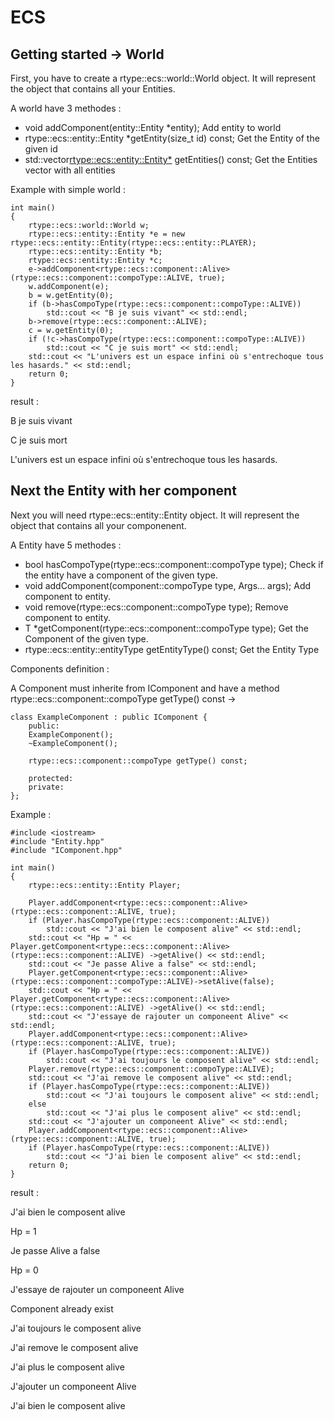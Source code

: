 # ECS

## Getting started -> World

First, you have to create a rtype::ecs::world::World object. It will represent the object that contains all your Entities.

A world have 3 methodes :

- void addComponent(entity::Entity *entity); Add entity to world
- rtype::ecs::entity::Entity *getEntity(size_t id) const; Get the Entity of the given id
- std::vector<rtype::ecs::entity::Entity*> getEntities() const; Get the Entities vector with all entities

Example with simple world :

```
int main()
{
    rtype::ecs::world::World w;
    rtype::ecs::entity::Entity *e = new rtype::ecs::entity::Entity(rtype::ecs::entity::PLAYER);
    rtype::ecs::entity::Entity *b;
    rtype::ecs::entity::Entity *c;
    e->addComponent<rtype::ecs::component::Alive>(rtype::ecs::component::compoType::ALIVE, true);
    w.addComponent(e);
    b = w.getEntity(0);
    if (b->hasCompoType(rtype::ecs::component::compoType::ALIVE))
        std::cout << "B je suis vivant" << std::endl;
    b->remove(rtype::ecs::component::ALIVE);
    c = w.getEntity(0);
    if (!c->hasCompoType(rtype::ecs::component::compoType::ALIVE))
        std::cout << "C je suis mort" << std::endl;
    std::cout << "L'univers est un espace infini où s'entrechoque tous les hasards." << std::endl;
    return 0;
}
```

result :

B je suis vivant

C je suis mort

L'univers est un espace infini où s'entrechoque tous les hasards.

## Next the Entity with her component

Next you will need rtype::ecs::entity::Entity object. It will represent the object that contains all your componenent.

A Entity have 5 methodes :

- bool hasCompoType(rtype::ecs::component::compoType type); Check if the entity have a component of the given type.
- void addComponent(component::compoType type, Args... args); Add component to entity.
- void remove(rtype::ecs::component::compoType type); Remove component to entity.
- T *getComponent(rtype::ecs::component::compoType type); Get the Component of the given type.
- rtype::ecs::entity::entityType getEntityType() const; Get the Entity Type

Components definition :


A Component must inherite from IComponent and have a method rtype::ecs::component::compoType getType() const ->
```
class ExampleComponent : public IComponent {
    public:
    ExampleComponent();
    ~ExampleComponent();

    rtype::ecs::component::compoType getType() const;

    protected:
    private:
};
```
Example :
```
#include <iostream>
#include "Entity.hpp"
#include "IComponent.hpp"

int main()
{
    rtype::ecs::entity::Entity Player;
    
    Player.addComponent<rtype::ecs::component::Alive>(rtype::ecs::component::ALIVE, true);
    if (Player.hasCompoType(rtype::ecs::component::ALIVE))
        std::cout << "J'ai bien le composent alive" << std::endl;
    std::cout << "Hp = " << Player.getComponent<rtype::ecs::component::Alive>(rtype::ecs::component::ALIVE) ->getAlive() << std::endl;
    std::cout << "Je passe Alive a false" << std::endl;
    Player.getComponent<rtype::ecs::component::Alive>(rtype::ecs::component::compoType::ALIVE)->setAlive(false);
    std::cout << "Hp = " << Player.getComponent<rtype::ecs::component::Alive>(rtype::ecs::component::ALIVE) ->getAlive() << std::endl;
    std::cout << "J'essaye de rajouter un componeent Alive" << std::endl;
    Player.addComponent<rtype::ecs::component::Alive>(rtype::ecs::component::ALIVE, true);
    if (Player.hasCompoType(rtype::ecs::component::ALIVE))
        std::cout << "J'ai toujours le composent alive" << std::endl;
    Player.remove(rtype::ecs::component::compoType::ALIVE);
    std::cout << "J'ai remove le composent alive" << std::endl;
    if (Player.hasCompoType(rtype::ecs::component::ALIVE))
        std::cout << "J'ai toujours le composent alive" << std::endl;
    else
        std::cout << "J'ai plus le composent alive" << std::endl;
    std::cout << "J'ajouter un componeent Alive" << std::endl;
    Player.addComponent<rtype::ecs::component::Alive>(rtype::ecs::component::ALIVE, true);
    if (Player.hasCompoType(rtype::ecs::component::ALIVE))
        std::cout << "J'ai bien le composent alive" << std::endl;
    return 0;
}
```
result :

J'ai bien le composent alive

Hp = 1

Je passe Alive a false

Hp = 0

J'essaye de rajouter un componeent Alive

Component already exist

J'ai toujours le composent alive

J'ai remove le composent alive

J'ai plus le composent alive

J'ajouter un componeent Alive

J'ai bien le composent alive
